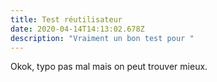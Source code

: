 ```yaml
---
title: Test réutilisateur
date: 2020-04-14T14:13:02.678Z
description: "Vraiment un bon test pour "
---
```

Okok, typo pas mal mais on peut trouver mieux.